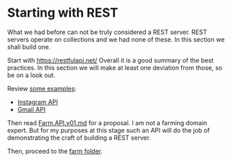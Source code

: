 # Starting with REST

What we had before can not be truly considered a REST server. REST servers
operate on collections and we had none of these.  In this section we shall
build one.

Start with https://restfulapi.net/  Overall it is a good summary of the best
practices.  In this section we will make at least one deviation from those, so
be on a look out.

Review [some examples](https://openclassrooms.com/en/courses/3432056-build-your-web-projects-with-rest-apis/3496011-identify-examples-of-rest-apis):

* [Instagram API](https://www.instagram.com/developer/endpoints/users/)
* [Gmail API](https://openclassrooms.com/en/courses/3432056-build-your-web-projects-with-rest-apis/3496011-identify-examples-of-rest-apis)

Then read [Farm.API.v01.md](Farm.API.v01.md) for a proposal.
I am not a farming domain expert.
But for my purposes at this stage such an API will do the job of
demonstrating the craft of building a REST server.

Then, proceed to the [farm folder](farm/).
